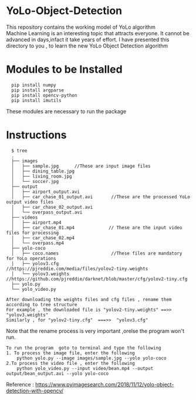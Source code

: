 # YoLo-Object-Detection    
This repository contains the working model of YoLo algorithm  
Machine Learning is an interesting topic that attracts everyone. It cannot be advanced in days,infact it take years of effort.
I have presented this directory to you , to learn the new YoLo Object Detection algorithm
# Modules to be  Installed
      pip install numpy 
      pip install argparse 
      pip install opencv-python 
      pip install imutils 
  These modules are necessary to run the package  
# Instructions  
      $ tree   
      .
      ├── images
      │   ├── sample.jpg      //These are input image files 
      │   ├── dining_table.jpg
      │   ├── living_room.jpg
      │   └── soccer.jpg
      ├── output
      │   ├── airport_output.avi
      │   ├── car_chase_01_output.avi       //These are the processed YoLo output video files
      │   ├── car_chase_02_output.avi
      │   └── overpass_output.avi
      ├── videos
      │   ├── airport.mp4
      │   ├── car_chase_01.mp4             // These are the input video files for processing
      │   ├── car_chase_02.mp4
      │   └── overpass.mp4
      ├── yolo-coco
      │   ├── coco.names                    //These files are mandatory for YoLo operations
      │   ├── yolov3.cfg                    //https://pjreddie.com/media/files/yolov2-tiny.weights     
      │   └── yolov3.weights                //https://github.com/pjreddie/darknet/blob/master/cfg/yolov2-tiny.cfg
      ├── yolo.py
      └── yolo_video.py

  	After downloading the weights files and cfg files , rename them according to tree structure 
  	For example , the downloaded file is "yolov2-tiny.weights" ==>> "yolov3.weights"
  	Similarly , for "yolov2-tiny.cfg"  ===>>  "yolov3.cfg"
 
Note that the rename process is very important ,orelse the program won't run.

	To run the program  goto to terminal and type the following
	1. To process the image file, enter the following
		python yolo.py --image images/sample.jpg --yolo yolo-coco
	2.To process the video file , enter the following
		python yolo_video.py --input video/bean.mp4 --output output/bean_output.avi --yolo yolo-coco
Reference : https://www.pyimagesearch.com/2018/11/12/yolo-object-detection-with-opencv/ 
